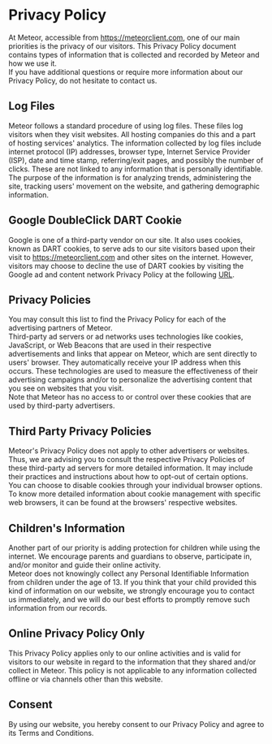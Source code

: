 # Privacy Policy

At Meteor, accessible from https://meteorclient.com, one of our main priorities is the privacy of our visitors. This Privacy Policy document contains types of information that is collected and recorded by Meteor and how we use it.
<br>
If you have additional questions or require more information about our Privacy Policy, do not hesitate to contact us.

## Log Files
Meteor follows a standard procedure of using log files. These files log visitors when they visit websites. All hosting companies do this and a part of hosting services' analytics. The information collected by log files include internet protocol (IP) addresses, browser type, Internet Service Provider (ISP), date and time stamp, referring/exit pages, and possibly the number of clicks. These are not linked to any information that is personally identifiable. The purpose of the information is for analyzing trends, administering the site, tracking users' movement on the website, and gathering demographic information.

## Google DoubleClick DART Cookie
Google is one of a third-party vendor on our site. It also uses cookies, known as DART cookies, to serve ads to our site visitors based upon their visit to https://meteorclient.com and other sites on the internet. However, visitors may choose to decline the use of DART cookies by visiting the Google ad and content network Privacy Policy at the following <a href="https://policies.google.com/technologies/ads">URL</a>.

## Privacy Policies
You may consult this list to find the Privacy Policy for each of the advertising partners of Meteor.
<br>
Third-party ad servers or ad networks uses technologies like cookies, JavaScript, or Web Beacons that are used in their respective advertisements and links that appear on Meteor, which are sent directly to users' browser. They automatically receive your IP address when this occurs. These technologies are used to measure the effectiveness of their advertising campaigns and/or to personalize the advertising content that you see on websites that you visit.
<br>
Note that Meteor has no access to or control over these cookies that are used by third-party advertisers.

## Third Party Privacy Policies
Meteor's Privacy Policy does not apply to other advertisers or websites. Thus, we are advising you to consult the respective Privacy Policies of these third-party ad servers for more detailed information. It may include their practices and instructions about how to opt-out of certain options.
<br>
You can choose to disable cookies through your individual browser options. To know more detailed information about cookie management with specific web browsers, it can be found at the browsers' respective websites.

## Children's Information
Another part of our priority is adding protection for children while using the internet. We encourage parents and guardians to observe, participate in, and/or monitor and guide their online activity.
<br>
Meteor does not knowingly collect any Personal Identifiable Information from children under the age of 13. If you think that your child provided this kind of information on our website, we strongly encourage you to contact us immediately, and we will do our best efforts to promptly remove such information from our records.

## Online Privacy Policy Only
This Privacy Policy applies only to our online activities and is valid for visitors to our website in regard to the information that they shared and/or collect in Meteor. This policy is not applicable to any information collected offline or via channels other than this website.

## Consent
By using our website, you hereby consent to our Privacy Policy and agree to its Terms and Conditions.

